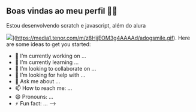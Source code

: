## Boas vindas ao meu perfil 🐪🥇

Estou desenvolvendo scratch e javascript, além do alura

![]([)](https://media1.tenor.com/m/z8HjjEOM3g4AAAAd/adogsmile.gif).
Here are some ideas to get you started:

- 🔭 I’m currently working on ...
- 🌱 I’m currently learning ...
- 👯 I’m looking to collaborate on ...
- 🤔 I’m looking for help with ...
- 💬 Ask me about ...
- 📫 How to reach me: ...
- 😄 Pronouns: ...
- ⚡ Fun fact: ...
-->
